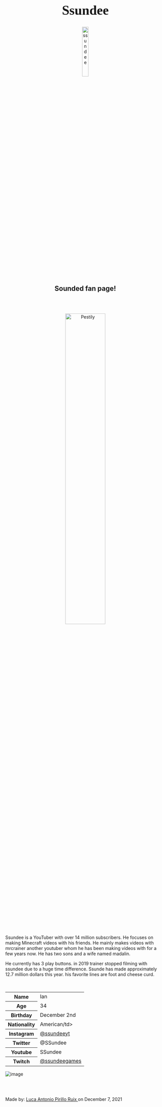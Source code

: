 
<h1 style="font-family:Brush Script MT; font-size:300%;" align="center" > <b> Ssundee </b></h1>

<div align="center">
    <img    src="https://pbs.twimg.com/profile_images/1123751479259668482/pNo9fHDQ_400x400.jpg"              
            title="ssundee"
            width="20%"
            height="20%" 
            />
</div>

<h2 align="center" >Sounded fan page!</h2>

<br>

<p>
    
</p>

<br>

<div align="center">
    <img    src="https://pbs.twimg.com/profile_images/1123751479259668482/pNo9fHDQ_400x400.jpg"           
         title="Pestily"
            width="50%"
            height="50%" 
            />
</div>
Ssundee is a YouTuber with over 14 million subscribers. He focuses on making Minecraft videos with his friends. He mainly makes videos with mrcrainer another youtuber whom he has been making videos with for a few years now. He has two sons and a wife named madalin.


He currently has 3 play buttons. in 2019 trainer stopped filming with ssundee due to a huge time difference. Ssunde has made approximately 12.7 million dollars this year. his favorite lines are foot and cheese curd.

<br>


<table>
    <tr>
        <th>Name</th>
        <td>Ian</td>
    </tr>
    <tr>
        <th>Age</th>
        <td>34</td>
    </tr>
    <tr>
        <th>Birthday</th>
        <td>December 2nd</td>
    </tr>
        <tr>
        <th>Nationality</th>
        <td>American/td>
    </tr>
    <tr>
        <th>Instagram</th>
        <td><a href="https://www.instagram.com/ssundeeyt/?hl=en">@ssundeeyt</td>
    </tr>
    <tr>
        <th>Twitter</th>
        <td>@SSundee</td>
    </tr>
    <tr>
        <th>Youtube</th>
        <td>SSundee</td>
    </tr>
    <tr>
        <th>Twitch</th>
        <td><a href="https://www.twitch.tv/ssundeegames"> @ssundeegames </a></td>
    </tr>
</table>

![image](https://user-images.githubusercontent.com/93533166/145049801-9540982b-4d0a-40c2-a7ec-b50c5d6caa63.png)
            
            
      
<br><br>

<p>
    Made by: <u>Luca Antonio Pirillo Ruix </u> on December 7, 2021
</p>

